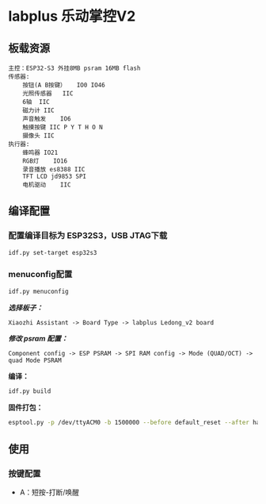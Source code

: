 # labplus 乐动掌控V2

## 板载资源
    主控：ESP32-S3 外挂8MB psram 16MB flash	
    传感器:
        按钮(A B按键）	IO0 IO46
        光照传感器	IIC
        6轴	IIC
        磁力计	IIC
        声音触发	IO6
        触摸按键 IIC P Y T H O N
        摄像头	IIC
    执行器:
        蜂鸣器	IO21
        RGB灯	IO16
        录音播放 es8388	IIC	
        TFT LCD	jd9853 SPI
        电机驱动	IIC


## 编译配置

### 配置编译目标为 ESP32S3，USB JTAG下载

```bash
idf.py set-target esp32s3
```

### menuconfig配置

```bash
idf.py menuconfig
```

***选择板子：***

```
Xiaozhi Assistant -> Board Type -> labplus Ledong_v2 board
```

***修改 psram 配置：***

```
Component config -> ESP PSRAM -> SPI RAM config -> Mode (QUAD/OCT) -> quad Mode PSRAM
```

**编译：**

```bash
idf.py build
```

**固件打包：**

```bash
esptool.py -p /dev/ttyACM0 -b 1500000 --before default_reset --after hard_reset --chip esp32s3 write_flash --flash_mode dio --flash_freq 80m --flash_size 16MB 0x0 bootloader/bootloader.bin 0x100000 xiaozhi.bin 0x8000 partition_table/partition-table.bin 0xd000 ota_data_initial.bin 0x10000 srmodels/srmodels.bin 
```

## 使用

### 按键配置
* A：短按-打断/唤醒
